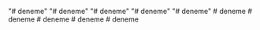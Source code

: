 "# deneme" 
"# deneme" 
"# deneme" 
"# deneme" 
"# deneme" 
#   d e n e m e  
 #   d e n e m e  
 #   d e n e m e  
 #   d e n e m e  
 # deneme
